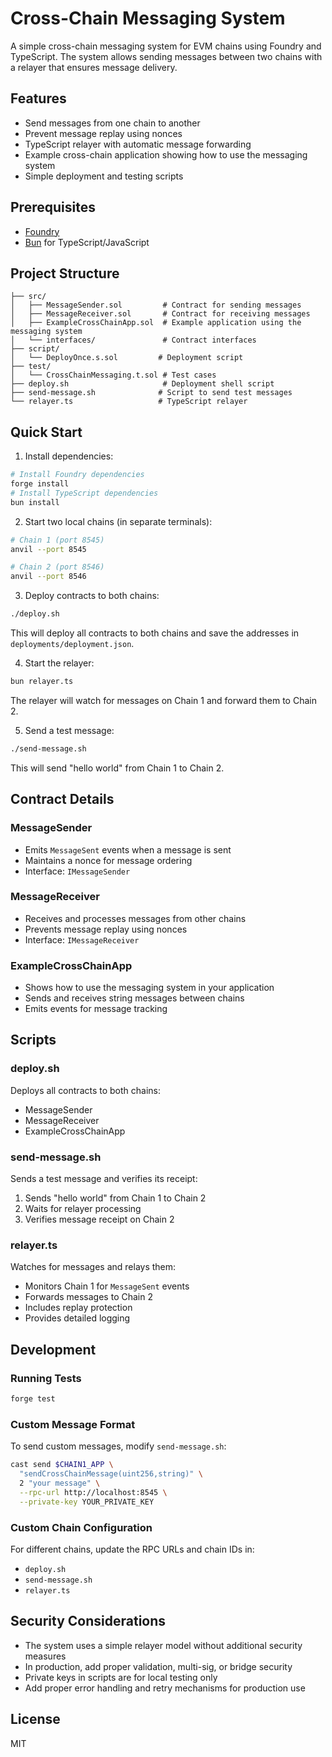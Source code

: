 # Cross-Chain Messaging System

A simple cross-chain messaging system for EVM chains using Foundry and TypeScript. The system allows sending messages between two chains with a relayer that ensures message delivery.

## Features

- Send messages from one chain to another
- Prevent message replay using nonces
- TypeScript relayer with automatic message forwarding
- Example cross-chain application showing how to use the messaging system
- Simple deployment and testing scripts

## Prerequisites

- [Foundry](https://book.getfoundry.sh/getting-started/installation)
- [Bun](https://bun.sh/) for TypeScript/JavaScript

## Project Structure

```
├── src/
│   ├── MessageSender.sol         # Contract for sending messages
│   ├── MessageReceiver.sol       # Contract for receiving messages
│   ├── ExampleCrossChainApp.sol  # Example application using the messaging system
│   └── interfaces/               # Contract interfaces
├── script/
│   └── DeployOnce.s.sol         # Deployment script
├── test/
│   └── CrossChainMessaging.t.sol # Test cases
├── deploy.sh                     # Deployment shell script
├── send-message.sh              # Script to send test messages
└── relayer.ts                   # TypeScript relayer
```

## Quick Start

1. Install dependencies:

```bash
# Install Foundry dependencies
forge install
# Install TypeScript dependencies
bun install
```

2. Start two local chains (in separate terminals):

```bash
# Chain 1 (port 8545)
anvil --port 8545

# Chain 2 (port 8546)
anvil --port 8546
```

3. Deploy contracts to both chains:

```bash
./deploy.sh
```

This will deploy all contracts to both chains and save the addresses in `deployments/deployment.json`.

4. Start the relayer:

```bash
bun relayer.ts
```

The relayer will watch for messages on Chain 1 and forward them to Chain 2.

5. Send a test message:

```bash
./send-message.sh
```

This will send "hello world" from Chain 1 to Chain 2.

## Contract Details

### MessageSender

- Emits `MessageSent` events when a message is sent
- Maintains a nonce for message ordering
- Interface: `IMessageSender`

### MessageReceiver

- Receives and processes messages from other chains
- Prevents message replay using nonces
- Interface: `IMessageReceiver`

### ExampleCrossChainApp

- Shows how to use the messaging system in your application
- Sends and receives string messages between chains
- Emits events for message tracking

## Scripts

### deploy.sh

Deploys all contracts to both chains:

- MessageSender
- MessageReceiver
- ExampleCrossChainApp

### send-message.sh

Sends a test message and verifies its receipt:

1. Sends "hello world" from Chain 1 to Chain 2
2. Waits for relayer processing
3. Verifies message receipt on Chain 2

### relayer.ts

Watches for messages and relays them:

- Monitors Chain 1 for `MessageSent` events
- Forwards messages to Chain 2
- Includes replay protection
- Provides detailed logging

## Development

### Running Tests

```bash
forge test
```

### Custom Message Format

To send custom messages, modify `send-message.sh`:

```bash
cast send $CHAIN1_APP \
  "sendCrossChainMessage(uint256,string)" \
  2 "your message" \
  --rpc-url http://localhost:8545 \
  --private-key YOUR_PRIVATE_KEY
```

### Custom Chain Configuration

For different chains, update the RPC URLs and chain IDs in:

- `deploy.sh`
- `send-message.sh`
- `relayer.ts`

## Security Considerations

- The system uses a simple relayer model without additional security measures
- In production, add proper validation, multi-sig, or bridge security
- Private keys in scripts are for local testing only
- Add proper error handling and retry mechanisms for production use

## License

MIT
